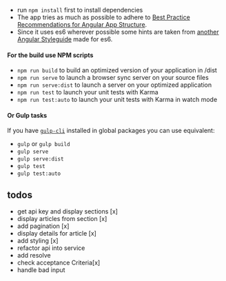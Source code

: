 - run `npm install` first to install dependencies
- The app tries as much as possible to adhere to [Best Practice Recommendations for Angular App Structure](https://docs.google.com/document/d/1XXMvReO8-Awi1EZXAXS4PzDzdNvV6pGcuaF4Q9821Es/pub).
- Since it uses es6 wherever possible some hints are taken from [another Angular Styleguide](https://github.com/toddmotto/angular-styleguide) made for es6.

#### For the build use NPM scripts

- `npm run build` to build an optimized version of your application in /dist
- `npm run serve` to launch a browser sync server on your source files
- `npm run serve:dist` to launch a server on your optimized application
- `npm run test` to launch your unit tests with Karma
- `npm run test:auto` to launch your unit tests with Karma in watch mode


#### Or Gulp tasks

If you have [`gulp-cli`](https://www.npmjs.com/package/gulp-cli) installed in global packages you can use equivalent:

- `gulp` or `gulp build`
- `gulp serve`
- `gulp serve:dist`
- `gulp test`
- `gulp test:auto`


## todos

- get api key and display sections [x]
- display articles from section [x]
- add pagination [x]
- display details for article [x]
- add styling [x]
- refactor api into service
- add resolve
- check acceptance Criteria[x]
- handle bad input
